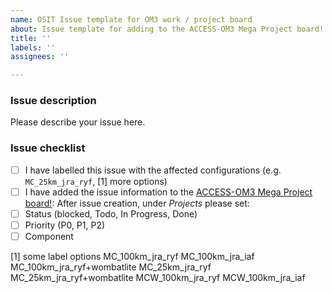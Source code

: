 ```yaml
---
name: OSIT Issue template for OM3 work / project board
about: Issue template for adding to the ACCESS-OM3 Mega Project board!
title: ''
labels: ''
assignees: ''

---
```


### Issue description

Please describe your issue here.

### Issue checklist

<!-- Delete the following if the issue is not relevant to OM3 --> 
- [ ] I have labelled this issue with the affected configurations (e.g. `MC_25km_jra_ryf`, [1] more options)
- [ ] I have added the issue information to the [ACCESS-OM3 Mega Project board!](https://github.com/orgs/ACCESS-NRI/projects/24):
After issue creation, under _Projects_ please set:
 - [ ] Status (blocked, Todo, In Progress, Done)
 - [ ] Priority (P0, P1, P2) 
 - [ ] Component

[1] some label options
MC_100km_jra_ryf
MC_100km_jra_iaf
MC_100km_jra_ryf+wombatlite
MC_25km_jra_ryf
MC_25km_jra_ryf+wombatlite
MCW_100km_jra_ryf
MCW_100km_jra_iaf

